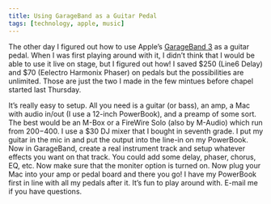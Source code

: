 ```yaml
---
title: Using GarageBand as a Guitar Pedal
tags: [technology, apple, music]
---
```


The other day I figured out how to use Apple’s [GarageBand 3](http://web.archive.org/web/20060902082807/http://apple.com/ilife/garageband) as a guitar pedal. When I was first playing around with it, I didn’t think that I would be able to use it live on stage, but I figured out how! I saved $250 (Line6 Delay) and $70 (Eelectro Harmonix Phaser) on pedals but the possibilities are unlimited. Those are just the two I made in the few mintues before chapel started last Thursday.

It’s really easy to setup. All you need is a guitar (or bass), an amp, a Mac with audio in/out (I use a 12-inch PowerBook), and a preamp of some sort. The best would be an M-Box or a FireWire Solo (also by M-Audio) which run from $200-$400. I use a $30 DJ mixer that I bought in seventh grade. I put my guitar in the mic in and put the output into the line-in on my PowerBook. Now in GarageBand, create a real instrument track and setup whatever effects you want on that track. You could add some delay, phaser, chorus, EQ, etc. Now make sure that the moniter option is turned on. Now plug your Mac into your amp or pedal board and there you go! I have my PowerBook first in line with all my pedals after it. It’s fun to play around with. E-mail me if you have questions.
